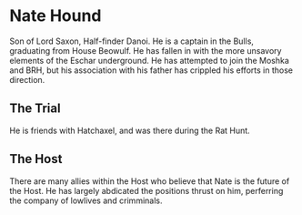 # Nate Hound

Son of Lord Saxon, Half-finder Danoi. He is a captain in the Bulls, graduating from House Beowulf. He has fallen in with the more unsavory elements of the Eschar underground. He has attempted to join the Moshka and BRH, but his association with his father has crippled his efforts in those direction.

## The Trial
He is friends with Hatchaxel, and was there during the Rat Hunt. 

## The Host
There are many allies within the Host who believe that Nate is the future of the Host. He has largely abdicated the positions thrust on him, perferring the company of lowlives and crimminals.
